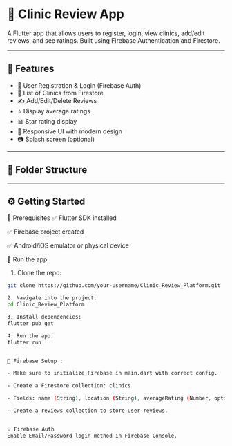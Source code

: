 # 🏥 Clinic Review App

A Flutter app that allows users to register, login, view clinics, add/edit reviews, and see ratings. Built using Firebase Authentication and Firestore.

---

## 🚀 Features

- 🔐 User Registration & Login (Firebase Auth)
- 🏥 List of Clinics from Firestore
- ✍️ Add/Edit/Delete Reviews
- ⭐ Display average ratings
- 📊 Star rating display
- 🎯 Responsive UI with modern design
- 📷 Splash screen (optional)

---

## 📂 Folder Structure












---

## ⚙️ Getting Started

🔨 Prerequisites
✅ Flutter SDK installed

✅ Firebase project created

✅ Android/iOS emulator or physical device


🚀 Run the app

1. Clone the repo:
```bash
git clone https://github.com/your-username/Clinic_Review_Platform.git

2. Navigate into the project:
cd Clinic_Review_Platform

3. Install dependencies:
flutter pub get

4. Run the app:
flutter run


🔑 Firebase Setup :

- Make sure to initialize Firebase in main.dart with correct config.

- Create a Firestore collection: clinics

- Fields: name (String), location (String), averageRating (Number, optional)

- Create a reviews collection to store user reviews.


💡 Firebase Auth
Enable Email/Password login method in Firebase Console.